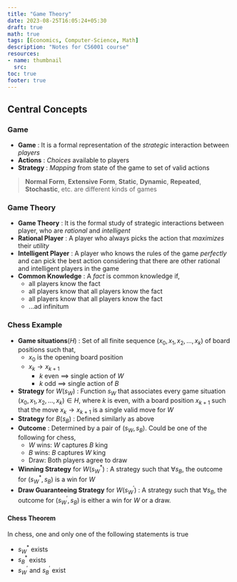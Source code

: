 ```yaml
---
title: "Game Theory"
date: 2023-08-25T16:05:24+05:30
draft: true
math: true
tags: [Economics, Computer-Science, Math]
description: "Notes for CS6001 course"
resources:
- name: thumbnail
  src: 
toc: true
footer: true
---
```


## Central Concepts

### Game

- **Game**
: It is a formal representation of the *strategic* interaction between *players*
- **Actions**
: *Choices* available to players
- **Strategy**
: *Mapping* from state of the game to set of valid actions

> **Normal Form**, **Extensive Form**, **Static**, **Dynamic**, **Repeated**, **Stochastic**, etc. are different kinds of games

### Game Theory

- **Game Theory**
: It is the formal study of strategic interactions between player, who are *rational* and *intelligent*
- **Rational Player**
: A player who always picks the action that *maximizes* their *utility*
- **Intelligent Player**
: A player who knows the rules of the game *perfectly* and can pick the best action considering that there are other rational and intelligent players in the game
- **Common Knowledge**
: A *fact* is common knowledge if,
  - all players know the fact
  - all players know that all players know the fact
  - all players know that all players know the fact
  - ...ad infinitum

### Chess Example

- **Game situations**($H$)
: Set of all finite sequence $(x_0, x_1,x_2,...,x_k)$ of board positions such that,
  - $x_0$ is the opening board position
  - $x_k\rightarrow x_{k+1}$
    - $k$ even $\implies$ single action of $W$
    - $k$ odd $\implies$ single action of $B$
- **Strategy** for $W$($s_W$)
: Function $s_W$ that associates every game situation $(x_0,x_1,x_2,...,x_k)\in H$, where $k$ is even, with a board position $x_{k+1}$ such that the move $x_k\rightarrow x_{k+1}$ is a single valid move for $W$
- **Strategy** for $B$($s_B$)
: Defined similarly as above
- **Outcome**
: Determined by a pair of $(s_W, s_B)$. Could be one of the following for chess,
  - $W$ wins: $W$ captures $B$ king
  - $B$ wins: $B$ captures $W$ king
  - Draw: Both players agree to draw
- **Winning Strategy** for $W$($s_W^\ast$)
: A strategy such that $\forall s_B$, the outcome for $(s_W^\ast,s_B)$ is a win for $W$
- **Draw Guaranteeing Strategy** for $W$($s_W^\prime$)
: A strategy such that $\forall s_B$, the outcome for $(s_W^\prime, s_B)$ is either a win for $W$ or a draw.

#### Chess Theorem

In chess, one and only one of the following statements is true
- $s_W^\ast$ exists
- $s_B^\ast$ exists
- $s_W^\prime$ and $s_B^\prime$ exist